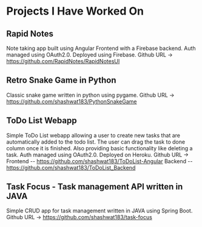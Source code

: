 # Projects I Have Worked On

## Rapid Notes

Note taking app built using Angular Frontend with a Firebase backend.
Auth managed using OAuth2.0.
Deployed using Firebase.
Github URL -> https://github.com/RapidNotes/RapidNotesUI

## Retro Snake Game in Python

Classic snake game written in python using pygame.
Github URL -> https://github.com/shashwat183/PythonSnakeGame

## ToDo List Webapp

Simple ToDo List webapp allowing a user to create new tasks that are 
automatically added to the todo list. The user can drag the task to done column
once it is finished. Also providing basic functionality like deleting a task.
Auth managed using OAuth2.0.
Deployed on Heroku.
Github URL -> Frontend -- https://github.com/shashwat183/ToDoList-Angular
              Backend -- https://github.com/shashwat183/ToDoList_Backend

## Task Focus - Task management API written in JAVA

Simple CRUD app for task management written in JAVA using Spring Boot.
Github URL -> https://github.com/shashwat183/task-focus
